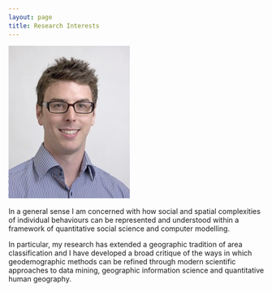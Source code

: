 ```yaml
---
layout: page
title: Research Interests
---
```

![Alex Singleton](/public/images/alexsingleton.jpg)

In a general sense I am concerned with how  social and spatial complexities of individual behaviours can be represented and understood within a framework of quantitative social science and computer modelling.

In particular, my research has extended a geographic tradition of area classification and I have developed a broad critique of the ways in which geodemographic methods can be refined through modern scientific approaches to data mining, geographic information science and quantitative human geography.
